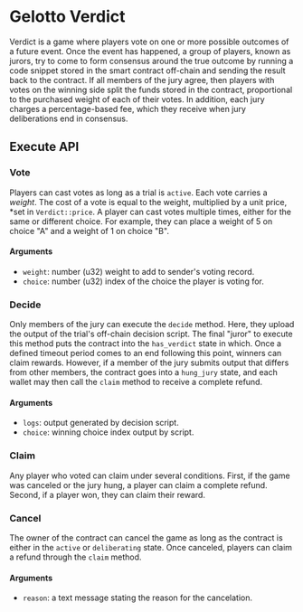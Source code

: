 # Gelotto Verdict

Verdict is a game where players vote on one or more possible outcomes of a
future event. Once the event has happened, a group of players, known as jurors,
try to come to form consensus around the true outcome by running a code snippet
stored in the smart contract off-chain and sending the result back to the
contract. If all members of the jury agree, then players with votes on the
winning side split the funds stored in the contract, proportional to the
purchased weight of each of their votes. In addition, each jury charges a
percentage-based fee, which they receive when jury deliberations end in
consensus.

## Execute API

### Vote

Players can cast votes as long as a trial is `active`. Each vote carries a
_weight_. The cost of a vote is equal to the weight, multiplied by a unit price,
\*set in `Verdict::price`. A player can cast votes
multiple times, either for the same or different choice. For example, they can
place a weight of 5 on choice "A" and a weight of 1 on choice "B".

#### Arguments

- `weight`: number (u32) weight to add to sender's voting record.
- `choice`: number (u32) index of the choice the player is voting for.

### Decide

Only members of the jury can execute the `decide` method. Here, they upload the
output of the trial's off-chain decision script. The final "juror" to execute
this method puts the contract into the `has_verdict` state in which. Once a
defined timeout period comes to an end following this point, winners can claim
rewards. However, if a member of the jury submits output that differs from other
members, the contract goes into a `hung_jury` state, and each wallet may then
call the `claim` method to receive a complete refund.

#### Arguments

- `logs`: output generated by decision script.
- `choice`: winning choice index output by script.

### Claim

Any player who voted can claim under several conditions. First, if the game
was canceled or the jury hung, a player can claim a complete refund. Second, if
a player won, they can claim their reward.

### Cancel

The owner of the contract can cancel the game as long as the contract is either
in the `active` or `deliberating` state. Once canceled, players can claim a
refund through the `claim` method.

#### Arguments

- `reason`: a text message stating the reason for the cancelation.
